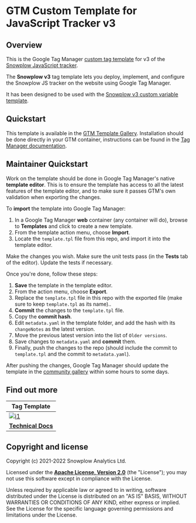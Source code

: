 # GTM Custom Template for JavaScript Tracker v3

## Overview

This is the Google Tag Manager [custom tag template](https://developers.google.com/tag-manager/templates) for v3 of the [Snowplow JavaScript tracker](https://github.com/snowplow/snowplow-javascript-tracker).

The **Snowplow v3** tag template lets you deploy, implement, and configure the Snowplow JS tracker on the website using Google Tag Manager.

It has been designed to be used with the [Snowplow v3 custom variable template](https://github.com/snowplow/snowplow-gtm-variable-template-v3).

## Quickstart

This template is available in the [GTM Template Gallery](https://tagmanager.google.com/gallery/#/). Installation should be done directly in your GTM container, instructions can be found in the [Tag Manager documentation](https://support.google.com/tagmanager/answer/9454109?hl=en).

## Maintainer Quickstart

Work on the template should be done in Google Tag Manager's native **template editor**. This is to ensure the template has access to all the latest features of the template editor, and to make sure it passes GTM's own validation when exporting the changes.

To **import** the template into Google Tag Manager:

1. In a Google Tag Manager **web** container (any container will do), browse to **Templates** and click to create a new template.
2. From the template action menu, choose **Import**.
3. Locate the `template.tpl` file from this repo, and import it into the template editor.

Make the changes you wish. Make sure the unit tests pass (in the **Tests** tab of the editor). Update the tests if necessary.

Once you're done, follow these steps:

1. **Save** the template in the template editor.
2. From the action menu, choose **Export**.
3. Replace the `template.tpl` file in this repo with the exported file (make sure to keep `template.tpl` as its name)..
4. **Commit** the changes to the `template.tpl` file.
5. Copy the **commit hash**.
6. Edit `metadata.yaml` in the template folder, and add the hash with its `changeNotes` as the latest version.
7. Move the previous latest version into the list of `Older versions`.
8. Save changes to `metadata.yaml` and **commit** them.
9. Finally, push the changes to the repo (should include the commit to `template.tpl` and the commit to `metadata.yaml`).

After pushing the changes, Google Tag Manager should update the template in the [community gallery](https://tagmanager.google.com/gallery/#/) within some hours to some days.

## Find out more

| Tag Template                      |
|-----------------------------------|
| [![i1][techdocs-image]][techdocs] |
| **[Technical Docs][techdocs]**    |

## Copyright and license

Copyright (c) 2021-2022 Snowplow Analytics Ltd.

Licensed under the **[Apache License, Version 2.0](LICENSE)** (the "License");
you may not use this software except in compliance with the License.

Unless required by applicable law or agreed to in writing, software
distributed under the License is distributed on an "AS IS" BASIS,
WITHOUT WARRANTIES OR CONDITIONS OF ANY KIND, either express or implied.
See the License for the specific language governing permissions and
limitations under the License.

[techdocs-image]: https://d3i6fms1cm1j0i.cloudfront.net/github/images/techdocs.png
[techdocs]: https://docs.snowplow.io/docs/collecting-data/collecting-from-own-applications/javascript-trackers/javascript-tracker/google-tag-manager-custom-template/template-for-javascript-tracker-v3/tag-template-guide
